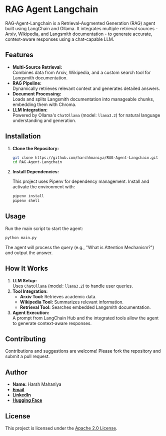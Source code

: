# RAG Agent Langchain

RAG-Agent-Langchain is a Retrieval-Augmented Generation (RAG) agent built using LangChain and Ollama. It integrates multiple retrieval sources - Arxiv, Wikipedia, and Langsmith documentation - to generate accurate, context-aware responses using a chat-capable LLM.

## Features

- **Multi-Source Retrieval:**  
  Combines data from Arxiv, Wikipedia, and a custom search tool for Langsmith documentation.
- **RAG Pipeline:**  
  Dynamically retrieves relevant context and generates detailed answers.
- **Document Processing:**  
  Loads and splits Langsmith documentation into manageable chunks, embedding them with Chroma.
- **LLM Integration:**  
  Powered by Ollama's `ChatOllama` (model: `llama3.2`) for natural language understanding and generation.

## Installation

1. **Clone the Repository:**

   ```bash
   git clone https://github.com/harshhmaniya/RAG-Agent-Langchain.git
   cd RAG-Agent-Langchain
   ```

2. **Install Dependencies:**

   This project uses Pipenv for dependency management. Install and activate the environment with:

   ```bash
   pipenv install
   pipenv shell
   ```

## Usage

Run the main script to start the agent:

```bash
python main.py
```

The agent will process the query (e.g., "What is Attention Mechanism?") and output the answer.

## How It Works

1. **LLM Setup:**  
   Uses `ChatOllama` (model: `llama3.2`) to handle user queries.
2. **Tool Integration:**  
   - **Arxiv Tool:** Retrieves academic data.
   - **Wikipedia Tool:** Summarizes relevant information.
   - **Retrieval Tool:** Searches embedded Langsmith documentation.
3. **Agent Execution:**  
   A prompt from LangChain Hub and the integrated tools allow the agent to generate context-aware responses.

## Contributing

Contributions and suggestions are welcome! Please fork the repository and submit a pull request.

## Author

- **Name:** Harsh Mahaniya
- **[Email](harshmaniya1999@gmail.com)**
- **[LinkedIn](https://www.linkedin.com/in/harshhmaniya)**
- **[Hugging Face](https://huggingface.co/harshhmaniya)**

## License

This project is licensed under the [Apache 2.0 License](LICENSE).

